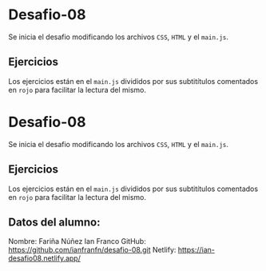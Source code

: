 # Desafio-08

Se inicia el desafio modificando los archivos `CSS`, `HTML` y el `main.js`. 

## Ejercicios

Los ejercicios están en el `main.js` divididos por sus subtitítulos comentados en `rojo` para facilitar la lectura del mismo.
# Desafio-08

Se inicia el desafio modificando los archivos `CSS`, `HTML` y el `main.js`. 

## Ejercicios

Los ejercicios están en el `main.js` divididos por sus subtitítulos comentados en `rojo` para facilitar la lectura del mismo.

## Datos del alumno:

Nombre: Fariña Núñez Ian Franco
GitHub: https://github.com/ianfranfn/desafio-08.git
Netlify: https://ian-desafio08.netlify.app/